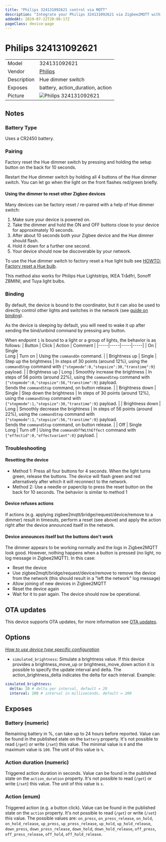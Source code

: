 ```yaml
---
title: "Philips 324131092621 control via MQTT"
description: "Integrate your Philips 324131092621 via Zigbee2MQTT with whatever smart home infrastructure you are using without the vendor's bridge or gateway."
addedAt: 2019-07-22T20:08:17Z
pageClass: device-page
---
```


<!-- !!!! -->
<!-- ATTENTION: This file is auto-generated through docgen! -->
<!-- You can only edit the "Notes"-Section between the two comment lines "Notes BEGIN" and "Notes END". -->
<!-- Do not use h1 or h2 heading within "## Notes"-Section. -->
<!-- !!!! -->

# Philips 324131092621

|     |     |
|-----|-----|
| Model | 324131092621  |
| Vendor  | [Philips](/supported-devices/#v=Philips)  |
| Description | Hue dimmer switch |
| Exposes | battery, action_duration, action |
| Picture | ![Philips 324131092621](https://www.zigbee2mqtt.io/images/devices/324131092621.png) |


<!-- Notes BEGIN: You can edit here. Add "## Notes" headline if not already present. -->
## Notes

### Battery Type
Uses a CR2450 battery.

### Pairing
Factory reset the Hue dimmer switch by pressing and holding the setup button on the back for 10 seconds.

Restart the Hue dimmer switch by holding all 4 buttons of the Hue dimmer switch.
You can let go when the light on the front flashes red/green briefly.

#### Using the dimmer to reset other Zigbee devices

Many devices can be factory reset / re-paired with a help of Hue dimmer switch:
1. Make sure your device is powered on.
2. Take the dimmer and hold the ON and OFF buttons close to your device for approximately 10 seconds. 
3. After about 10 seconds both your Zigbee device and the Hue dimmer should flash.
4. Hold it down for a further one second.
5. Your device should now be discoverable by your network.

To use the Hue dimmer switch to factory reset a Hue light bulb see
[HOWTO: Factory reset a Hue bulb](https://www.youtube.com/watch?v=qvlEAELiJKs).

This method also works for Philips Hue Lightstrips, IKEA Trådfri, Sonoff ZBMINI, and Tuya light bulbs.

### Binding
By default, the device is bound to the coordinator, but it can also be used to directly control other lights and switches in the network (see [guide on binding](https://www.zigbee2mqtt.io/guide/usage/binding.html)).

As the device is sleeping by default, you will need to wake it up after sending the bind/unbind command by pressing any button.

When endpoint `1` is bound to a light or a group of lights, the behavior is as follows:
| Button | Click | Action | Comment |
|-----|-----|-----|-----|
| On | Single<br>Long  | Turn on | Using the `commandOn` command. |
| Brightness up | Single | Step up the brightness | In steps of 30 points (around 12%), using the `commandStep` command with `{"stepmode":0,"stepsize":30,"transtime":9}` payload. |
| Brightness up | Long | Smoothly increase the brightness | In steps of 56 points (around 22%), using the `commandStep` command with `{"stepmode":0,"stepsize":56,"transtime":9}` payload.<br>Sends the `commandStop` command, on button release. |
| Brightness down | Single | Step down the brightness | In steps of 30 points (around 12%), using the `commandStep` command with `{"stepmode":1,"stepsize":30,"transtime":9}` payload. |
| Brightness down | Long | Smoothly decrease the brightness | In steps of 56 points (around 22%), using the `commandStep` command with `{"stepmode":1,"stepsize":56,"transtime":9}` payload.<br>Sends the `commandStop` command, on button release. |
| Off | Single<br>Long | Turn off | Using the `commandOffWithEffect` command with `{"effectid":0,"effectvariant":0}` payload. |

### Troubleshooting

#### Resetting the device

- Method 1: Press all four buttons for 4 seconds. When the light turns green, release the buttons. The device will flash green and red alternatively after which it will reconnect to the network.
- Method 2: Use a needle or paperclip to press the reset button on the back for 10 seconds. The behavior is similar to method 1

#### Device refuses actions

If actions (e.g. applying zigbee2mqtt/bridge/request/device/remove to a dimmer) result in timeouts, perform a reset (see above) and apply the action right after the device announced itself in the network.

#### Device announces itself but the buttons don't work

The dimmer appears to be working normally and the logs in Zigbee2MQTT look good. However, nothing happens when a button is pressed (no light, no log message in Zigbee2MQTT). In this case:

- Reset the device
- Use zigbee2mqtt/bridge/request/device/remove to remove the device from the network (this should result in a "left the network" log message)
- Allow joining of new devices in Zigbee2MQTT
- Reset the device again
- Wait for it to pair again. The device should now be operational.
<!-- Notes END: Do not edit below this line -->


## OTA updates
This device supports OTA updates, for more information see [OTA updates](../guide/usage/ota_updates.md).


## Options
*[How to use device type specific configuration](../guide/configuration/devices-groups.md#specific-device-options)*

* `simulated_brightness`: Simulate a brightness value. If this device provides a brightness_move_up or brightness_move_down action it is possible to specify the update interval and delta. The action_brightness_delta indicates the delta for each interval. Example:
```yaml
simulated_brightness:
  delta: 20 # delta per interval, default = 20
  interval: 200 # interval in milliseconds, default = 200
```


## Exposes

### Battery (numeric)
Remaining battery in %, can take up to 24 hours before reported.
Value can be found in the published state on the `battery` property.
It's not possible to read (`/get`) or write (`/set`) this value.
The minimal value is `0` and the maximum value is `100`.
The unit of this value is `%`.

### Action duration (numeric)
Triggered action duration in seconds.
Value can be found in the published state on the `action_duration` property.
It's not possible to read (`/get`) or write (`/set`) this value.
The unit of this value is `s`.

### Action (enum)
Triggered action (e.g. a button click).
Value can be found in the published state on the `action` property.
It's not possible to read (`/get`) or write (`/set`) this value.
The possible values are: `on_press`, `on_press_release`, `on_hold`, `on_hold_release`, `up_press`, `up_press_release`, `up_hold`, `up_hold_release`, `down_press`, `down_press_release`, `down_hold`, `down_hold_release`, `off_press`, `off_press_release`, `off_hold`, `off_hold_release`.


